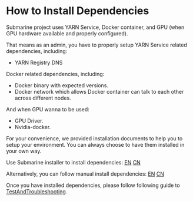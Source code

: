 <!---
  Licensed under the Apache License, Version 2.0 (the "License");
  you may not use this file except in compliance with the License.
  You may obtain a copy of the License at

   http://www.apache.org/licenses/LICENSE-2.0

  Unless required by applicable law or agreed to in writing, software
  distributed under the License is distributed on an "AS IS" BASIS,
  WITHOUT WARRANTIES OR CONDITIONS OF ANY KIND, either express or implied.
  See the License for the specific language governing permissions and
  limitations under the License. See accompanying LICENSE file.
-->

# How to Install Dependencies

Submarine project uses YARN Service, Docker container, and GPU (when GPU hardware available and properly configured).

That means as an admin, you have to properly setup YARN Service related dependencies, including:
- YARN Registry DNS

Docker related dependencies, including:
- Docker binary with expected versions.
- Docker network which allows Docker container can talk to each other across different nodes.

And when GPU wanna to be used:
- GPU Driver.
- Nvidia-docker.

For your convenience, we provided installation documents to help you to setup your environment. You can always choose to have them installed in your own way.

Use Submarine installer to install dependencies: [EN](InstallationScriptEN.md) [CN](InstallationScriptCN.md)

Alternatively, you can follow manual install dependencies: [EN](InstallationGuide.md) [CN](InstallationGuideChineseVersion.md)

Once you have installed dependencies, please follow following guide to [TestAndTroubleshooting](TestAndTroubleshooting.md).  